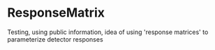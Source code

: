 ResponseMatrix
==============

Testing, using public information, idea of using 'response matrices' to parameterize detector responses

